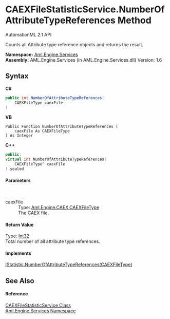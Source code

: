 # CAEXFileStatisticService.NumberOfAttributeTypeReferences Method 
AutomationML 2.1 API 

Counts all Attribute type reference objects and returns the result.

**Namespace:**&nbsp;<a href="N_Aml_Engine_Services">Aml.Engine.Services</a><br />**Assembly:**&nbsp;AML.Engine.Services (in AML.Engine.Services.dll) Version: 1.6

## Syntax

**C#**<br />
``` C#
public int NumberOfAttributeTypeReferences(
	CAEXFileType caexFile
)
```

**VB**<br />
``` VB
Public Function NumberOfAttributeTypeReferences ( 
	caexFile As CAEXFileType
) As Integer
```

**C++**<br />
``` C++
public:
virtual int NumberOfAttributeTypeReferences(
	CAEXFileType^ caexFile
) sealed
```


#### Parameters
&nbsp;<dl><dt>caexFile</dt><dd>Type: <a href="T_Aml_Engine_CAEX_CAEXFileType">Aml.Engine.CAEX.CAEXFileType</a><br />The CAEX file.</dd></dl>

#### Return Value
Type: <a href="https://docs.microsoft.com/dotnet/api/system.int32" target="_parent" rel="noopener noreferrer">Int32</a><br />Total number of all attribute type references.

#### Implements
<a href="M_Aml_Engine_Services_Interfaces_IStatistic_NumberOfAttributeTypeReferences">IStatistic.NumberOfAttributeTypeReferences(CAEXFileType)</a><br />

## See Also


#### Reference
<a href="T_Aml_Engine_Services_CAEXFileStatisticService">CAEXFileStatisticService Class</a><br /><a href="N_Aml_Engine_Services">Aml.Engine.Services Namespace</a><br />